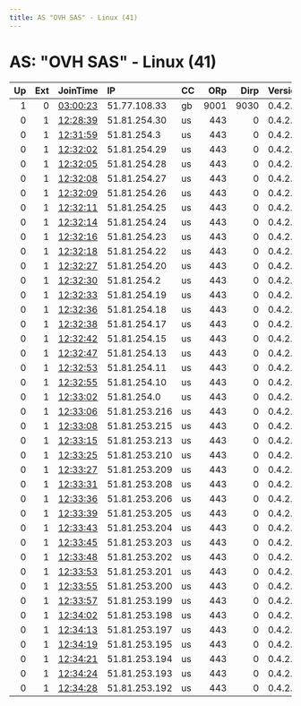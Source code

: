 ```yaml
---
title: AS "OVH SAS" - Linux (41)
---
```


# AS: "OVH SAS" - Linux (41)

|   Up |   Ext | JoinTime                                                                                            | IP            | CC   |   ORp |   Dirp | Version   | Contact                  | Nickname        |   eFamMembers |
|-----:|------:|:----------------------------------------------------------------------------------------------------|:--------------|:-----|------:|-------:|:----------|:-------------------------|:----------------|--------------:|
|    1 |     0 | [03:00:23](https://metrics.torproject.org/rs.html#details/6E66D978514FF86CDEF01FE30C23A1002925AA02) | 51.77.108.33  | gb   |  9001 |   9030 | 0.4.2.7   | tomas dot vanagas at knf | SatoshiNakamoto |             1 |
|    0 |     1 | [12:28:39](https://metrics.torproject.org/rs.html#details/3CDFFB77E8EB84E44E425E0273C1A26022AFE71A) | 51.81.254.30  | us   |   443 |      0 | 0.4.2.6   | mleachman00@gmail.com    | Unnamed         |             1 |
|    0 |     1 | [12:31:59](https://metrics.torproject.org/rs.html#details/7B84E66770185265F2876C0D349CEC98E3D2A723) | 51.81.254.3   | us   |   443 |      0 | 0.4.2.6   | mleachman00@gmail.com    | Unnamed         |             1 |
|    0 |     1 | [12:32:02](https://metrics.torproject.org/rs.html#details/B54D34336D53CE1302C9389A3D2908A2C7ABC634) | 51.81.254.29  | us   |   443 |      0 | 0.4.2.6   | mleachman00@gmail.com    | Unnamed         |             1 |
|    0 |     1 | [12:32:05](https://metrics.torproject.org/rs.html#details/F8DAA62C112B2AC7F3CEF020F44791EB43F4B79F) | 51.81.254.28  | us   |   443 |      0 | 0.4.2.6   | mleachman00@gmail.com    | Unnamed         |             1 |
|    0 |     1 | [12:32:08](https://metrics.torproject.org/rs.html#details/28F9A4B80CD45A1F3680BBBABA78572C6B976549) | 51.81.254.27  | us   |   443 |      0 | 0.4.2.6   | mleachman00@gmail.com    | Unnamed         |             1 |
|    0 |     1 | [12:32:09](https://metrics.torproject.org/rs.html#details/D38E6A02605822AC700AD08F0551093ABED50B68) | 51.81.254.26  | us   |   443 |      0 | 0.4.2.6   | mleachman00@gmail.com    | Unnamed         |             1 |
|    0 |     1 | [12:32:11](https://metrics.torproject.org/rs.html#details/8E144D9055CEF1355CD222AB94C4BF5331CD775F) | 51.81.254.25  | us   |   443 |      0 | 0.4.2.6   | mleachman00@gmail.com    | Unnamed         |             1 |
|    0 |     1 | [12:32:14](https://metrics.torproject.org/rs.html#details/0A8BB4A276BB0B101337149080FB50B02E638533) | 51.81.254.24  | us   |   443 |      0 | 0.4.2.6   | mleachman00@gmail.com    | Unnamed         |             1 |
|    0 |     1 | [12:32:16](https://metrics.torproject.org/rs.html#details/7100741ECF219CB74ACE19F1DEFA8E9A8B442AFA) | 51.81.254.23  | us   |   443 |      0 | 0.4.2.6   | mleachman00@gmail.com    | Unnamed         |             1 |
|    0 |     1 | [12:32:18](https://metrics.torproject.org/rs.html#details/27637D524E96E2B96B91884958EC4777B371BCC4) | 51.81.254.22  | us   |   443 |      0 | 0.4.2.6   | mleachman00@gmail.com    | Unnamed         |             1 |
|    0 |     1 | [12:32:27](https://metrics.torproject.org/rs.html#details/072DBE9FDC36A1CF63EABE3A27C196AEED97386A) | 51.81.254.20  | us   |   443 |      0 | 0.4.2.6   | mleachman00@gmail.com    | Unnamed         |             1 |
|    0 |     1 | [12:32:30](https://metrics.torproject.org/rs.html#details/25A3FD9DFFDDDC84C59BA5123C916A2D7E1865E5) | 51.81.254.2   | us   |   443 |      0 | 0.4.2.6   | mleachman00@gmail.com    | Unnamed         |             1 |
|    0 |     1 | [12:32:33](https://metrics.torproject.org/rs.html#details/D30BCEC0EE1359F557E1A7B5740650B992B97E04) | 51.81.254.19  | us   |   443 |      0 | 0.4.2.6   | mleachman00@gmail.com    | Unnamed         |             1 |
|    0 |     1 | [12:32:36](https://metrics.torproject.org/rs.html#details/AFD66D578251FFA39EA7D407D8077231122516B8) | 51.81.254.18  | us   |   443 |      0 | 0.4.2.6   | mleachman00@gmail.com    | Unnamed         |             1 |
|    0 |     1 | [12:32:38](https://metrics.torproject.org/rs.html#details/1D9F4193A080FD08CA0EC60D3E7895E4DAFC19B1) | 51.81.254.17  | us   |   443 |      0 | 0.4.2.6   | mleachman00@gmail.com    | Unnamed         |             1 |
|    0 |     1 | [12:32:42](https://metrics.torproject.org/rs.html#details/8AC370A4EC38A139D40C2762B1C4D7571721212B) | 51.81.254.15  | us   |   443 |      0 | 0.4.2.6   | mleachman00@gmail.com    | Unnamed         |             1 |
|    0 |     1 | [12:32:47](https://metrics.torproject.org/rs.html#details/A59AF8FB8FC809CF848B567CA094F86897B5459C) | 51.81.254.13  | us   |   443 |      0 | 0.4.2.6   | mleachman00@gmail.com    | Unnamed         |             1 |
|    0 |     1 | [12:32:53](https://metrics.torproject.org/rs.html#details/C9FAE11C2801A426B39308B4ECCC4262D573FFD1) | 51.81.254.11  | us   |   443 |      0 | 0.4.2.6   | mleachman00@gmail.com    | Unnamed         |             1 |
|    0 |     1 | [12:32:55](https://metrics.torproject.org/rs.html#details/CDD59EC29C22AC6F256403F049DFCF4F44D4AD3A) | 51.81.254.10  | us   |   443 |      0 | 0.4.2.6   | mleachman00@gmail.com    | Unnamed         |             1 |
|    0 |     1 | [12:33:02](https://metrics.torproject.org/rs.html#details/D24295818E35C3D653F92FFC15269C7CE0E2557A) | 51.81.254.0   | us   |   443 |      0 | 0.4.2.6   | mleachman00@gmail.com    | Unnamed         |             1 |
|    0 |     1 | [12:33:06](https://metrics.torproject.org/rs.html#details/A772A8D9178CE9242C5FDDAD1117DE04B0D16D85) | 51.81.253.216 | us   |   443 |      0 | 0.4.2.6   | mleachman00@gmail.com    | Unnamed         |             1 |
|    0 |     1 | [12:33:08](https://metrics.torproject.org/rs.html#details/4EA7F311A2BDB2DB976859860F6C9D7DB142250F) | 51.81.253.215 | us   |   443 |      0 | 0.4.2.6   | mleachman00@gmail.com    | Unnamed         |             1 |
|    0 |     1 | [12:33:15](https://metrics.torproject.org/rs.html#details/CCEDA5894AED68BD8E83DB20CB6D7D50AD58196E) | 51.81.253.213 | us   |   443 |      0 | 0.4.2.6   | mleachman00@gmail.com    | Unnamed         |             1 |
|    0 |     1 | [12:33:25](https://metrics.torproject.org/rs.html#details/4323F35F7290B31B72391B9D0F33D274EBBFC074) | 51.81.253.210 | us   |   443 |      0 | 0.4.2.6   | mleachman00@gmail.com    | Unnamed         |             1 |
|    0 |     1 | [12:33:27](https://metrics.torproject.org/rs.html#details/A2FD788BAFFD4588A37D91EA0F11CD11C53370A4) | 51.81.253.209 | us   |   443 |      0 | 0.4.2.6   | mleachman00@gmail.com    | Unnamed         |             1 |
|    0 |     1 | [12:33:31](https://metrics.torproject.org/rs.html#details/99496AF3C325CCC7217A5C71449DE06530C68970) | 51.81.253.208 | us   |   443 |      0 | 0.4.2.6   | mleachman00@gmail.com    | Unnamed         |             1 |
|    0 |     1 | [12:33:36](https://metrics.torproject.org/rs.html#details/5BF3AE35F444163BB151D6B4C5924F3475D97A44) | 51.81.253.206 | us   |   443 |      0 | 0.4.2.6   | mleachman00@gmail.com    | Unnamed         |             1 |
|    0 |     1 | [12:33:39](https://metrics.torproject.org/rs.html#details/0EF2DF7F8B209F7160463604A3F227CA45BDBAE1) | 51.81.253.205 | us   |   443 |      0 | 0.4.2.6   | mleachman00@gmail.com    | Unnamed         |             1 |
|    0 |     1 | [12:33:43](https://metrics.torproject.org/rs.html#details/D182EC8696F3B726D27A263E69893EAA7D95EBC6) | 51.81.253.204 | us   |   443 |      0 | 0.4.2.6   | mleachman00@gmail.com    | Unnamed         |             1 |
|    0 |     1 | [12:33:45](https://metrics.torproject.org/rs.html#details/2E89502326F5571A9C57139BCE3B552B7B61BBC2) | 51.81.253.203 | us   |   443 |      0 | 0.4.2.6   | mleachman00@gmail.com    | Unnamed         |             1 |
|    0 |     1 | [12:33:48](https://metrics.torproject.org/rs.html#details/77D3320C8CADF490DC83F959E36DEA083226D60D) | 51.81.253.202 | us   |   443 |      0 | 0.4.2.6   | mleachman00@gmail.com    | Unnamed         |             1 |
|    0 |     1 | [12:33:53](https://metrics.torproject.org/rs.html#details/8DEB49627E8034A98BEA2426534C913AF6022933) | 51.81.253.201 | us   |   443 |      0 | 0.4.2.6   | mleachman00@gmail.com    | Unnamed         |             1 |
|    0 |     1 | [12:33:55](https://metrics.torproject.org/rs.html#details/E535839CECAED9FED27C37A2F07A56921B3BA1BA) | 51.81.253.200 | us   |   443 |      0 | 0.4.2.6   | mleachman00@gmail.com    | Unnamed         |             1 |
|    0 |     1 | [12:33:57](https://metrics.torproject.org/rs.html#details/B336F67A95048A9625CDAB018F75C3B8B2B1D4C0) | 51.81.253.199 | us   |   443 |      0 | 0.4.2.6   | mleachman00@gmail.com    | Unnamed         |             1 |
|    0 |     1 | [12:34:02](https://metrics.torproject.org/rs.html#details/AF101E1A92C600166F102A5C99CCCEF61D065643) | 51.81.253.198 | us   |   443 |      0 | 0.4.2.6   | mleachman00@gmail.com    | Unnamed         |             1 |
|    0 |     1 | [12:34:13](https://metrics.torproject.org/rs.html#details/C4CBFE9AF9FD00CF5C649AAC6E19D4211E0A9C94) | 51.81.253.197 | us   |   443 |      0 | 0.4.2.6   | mleachman00@gmail.com    | Unnamed         |             1 |
|    0 |     1 | [12:34:19](https://metrics.torproject.org/rs.html#details/5E2FA7E0D8F132B4078E4F408FE02A5CA67767F5) | 51.81.253.195 | us   |   443 |      0 | 0.4.2.6   | mleachman00@gmail.com    | Unnamed         |             1 |
|    0 |     1 | [12:34:21](https://metrics.torproject.org/rs.html#details/53DAB94228ACFEAAE298C3111860C0F2A680D4C6) | 51.81.253.194 | us   |   443 |      0 | 0.4.2.6   | mleachman00@gmail.com    | Unnamed         |             1 |
|    0 |     1 | [12:34:24](https://metrics.torproject.org/rs.html#details/F3C44C6CE9AF5E94BE5D9EEC0B8A088AA3AAABCE) | 51.81.253.193 | us   |   443 |      0 | 0.4.2.6   | mleachman00@gmail.com    | Unnamed         |             1 |
|    0 |     1 | [12:34:28](https://metrics.torproject.org/rs.html#details/1904511EB2AD7863A1323EA5CE115823F6D9E346) | 51.81.253.192 | us   |   443 |      0 | 0.4.2.6   | mleachman00@gmail.com    | Unnamed         |             1 |
